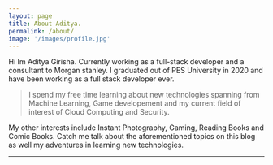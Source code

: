 ```yaml
---
layout: page
title: About Aditya.
permalink: /about/
image: '/images/profile.jpg'
---
```





Hi Im Aditya Girisha. Currently working as a full-stack developer and a consultant to Morgan stanley. I graduated out of PES University in 2020 and have been working as a full stack developer ever.

> I spend my free time learning about new technologies spanning from Machine Learning, Game developement and my current field of interest of Cloud Computing and Security.

My other interests include Instant Photography, Gaming, Reading Books and Comic Books. Catch me talk about the aforementioned topics on this blog as well my adventures in learning new technologies.



***